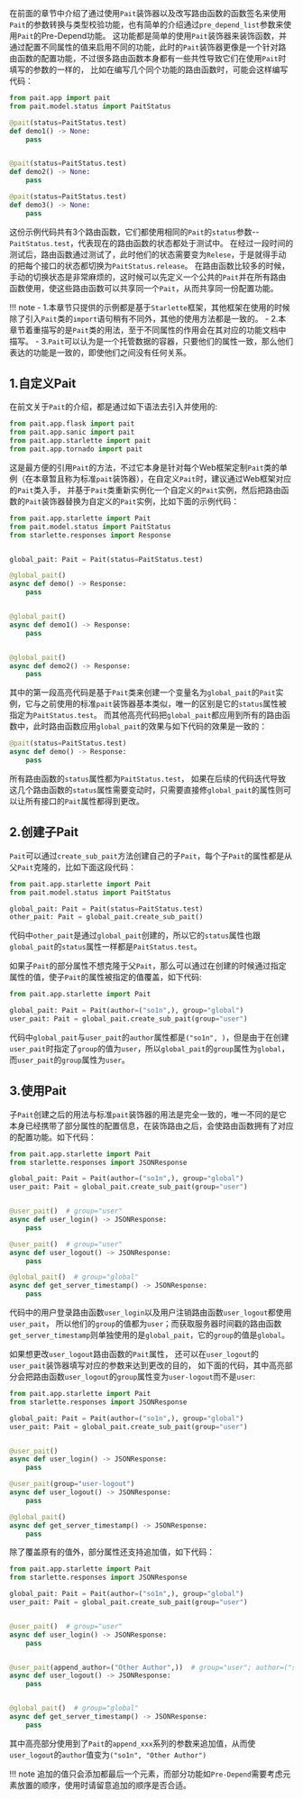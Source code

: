 在前面的章节中介绍了通过使用`Pait`装饰器以及改写路由函数的函数签名来使用`Pait`的参数转换与类型校验功能，也有简单的介绍通过`pre_depend_list`参数来使用`Pait`的Pre-Depend功能。
这功能都是简单的使用`Pait`装饰器来装饰函数，并通过配置不同属性的值来启用不同的功能，此时的`Pait`装饰器更像是一个针对路由函数的配置功能，不过很多路由函数本身都有一些共性导致它们在使用`Pait`时填写的参数的一样的，
比如在编写几个同个功能的路由函数时，可能会这样编写代码：
```Python
from pait.app import pait
from pait.model.status import PaitStatus

@pait(status=PaitStatus.test)
def demo1() -> None:
    pass


@pait(status=PaitStatus.test)
def demo2() -> None:
    pass

@pait(status=PaitStatus.test)
def demo3() -> None:
    pass
```
这份示例代码共有3个路由函数，它们都使用相同的`Pait`的`status`参数--`PaitStatus.test`，代表现在的路由函数的状态都处于测试中。
在经过一段时间的测试后，路由函数通过测试了，此时他们的状态需要变为`Relese`，于是就得手动的把每个接口的状态都切换为`PaitStatus.release`。
在路由函数比较多的时候，手动的切换状态是非常麻烦的，这时候可以先定义一个公共的`Pait`并在所有路由函数使用，使这些路由函数可以共享同一个`Pait`，从而共享同一份配置功能。

!!! note
    - 1.本章节只提供的示例都是基于`Starlette`框架，其他框架在使用的时候除了引入`Pait`类的`import`语句稍有不同外，其他的使用方法都是一致的。
    - 2.本章节着重描写的是`Pait`类的用法，至于不同属性的作用会在其对应的功能文档中描写。
    - 3.`Pait`可以认为是一个托管数据的容器，只要他们的属性一致，那么他们表达的功能是一致的，即使他们之间没有任何关系。

## 1.自定义Pait
在前文关于`Pait`的介绍，都是通过如下语法去引入并使用的:
```Python
from pait.app.flask import pait
from pait.app.sanic import pait
from pait.app.starlette import pait
from pait.app.tornado import pait
```


这是最方便的引用`Pait`的方法，不过它本身是针对每个Web框架定制`Pait`类的单例（在本章暂且称为标准`pait`装饰器），在自定义`Pait`时，建议通过Web框架对应的`Pait`类入手，
并基于`Pait`类重新实例化一个自定义的`Pait`实例，然后把路由函数的`Pait`装饰器替换为自定义的`Pait`实例，比如下面的示例代码：
```py hl_lines="6 8 13 18"
from pait.app.starlette import Pait
from pait.model.status import PaitStatus
from starlette.responses import Response


global_pait: Pait = Pait(status=PaitStatus.test)

@global_pait()
async def demo() -> Response:
    pass


@global_pait()
async def demo1() -> Response:
    pass


@global_pait()
async def demo2() -> Response:
    pass
```
其中的第一段高亮代码是基于`Pait`类来创建一个变量名为`global_pait`的`Pait`实例，它与之前使用的标准`pait`装饰器基本类似，唯一的区别是它的`status`属性被指定为`PaitStatus.test`。
而其他高亮代码把`global_pait`都应用到所有的路由函数中，此时路由函数应用`global_pait`的效果与如下代码的效果是一致的：
```Python
@pait(status=PaitStatus.test)
async def demo() -> Response:
    pass
```
所有路由函数的`status`属性都为`PaitStatus.test`，
如果在后续的代码迭代导致这几个路由函数的`status`属性需要变动时，只需要直接修`global_pait`的属性则可以让所有接口的`Pait`属性都得到更改。

## 2.创建子Pait
`Pait`可以通过`create_sub_pait`方法创建自己的子`Pait`，每个子`Pait`的属性都是从父`Pait`克隆的，比如下面这段代码：
```Python
from pait.app.starlette import Pait
from pait.model.status import PaitStatus

global_pait: Pait = Pait(status=PaitStatus.test)
other_pait: Pait = global_pait.create_sub_pait()
```
代码中`other_pait`是通过`global_pait`创建的，所以它的`status`属性也跟`global_pait`的`status`属性一样都是`PaitStatus.test`。

如果子`Pait`的部分属性不想克隆于父`Pait`，那么可以通过在创建的时候通过指定属性的值，使子`Pait`的属性被指定的值覆盖，如下代码:
```Python
from pait.app.starlette import Pait

global_pait: Pait = Pait(author=("so1n",), group="global")
user_pait: Pait = global_pait.create_sub_pait(group="user")
```
代码中`global_pait`与`user_pait`的`author`属性都是`("so1n", )`，但是由于在创建`user_pait`时指定了`group`的值为`user`，所以`global_pait`的`group`属性为`global`，而`user_pait`的`group`属性为`user`。

## 3.使用Pait
子`Pait`创建之后的用法与标准`pait`装饰器的用法是完全一致的，唯一不同的是它本身已经携带了部分属性的配置信息，在装饰路由之后，会使路由函数拥有了对应的配置功能。如下代码：
```Python
from pait.app.starlette import Pait
from starlette.responses import JSONResponse

global_pait: Pait = Pait(author=("so1n",), group="global")
user_pait: Pait = global_pait.create_sub_pait(group="user")


@user_pait()  # group="user"
async def user_login() -> JSONResponse:
    pass

@user_pait()  # group="user"
async def user_logout() -> JSONResponse:
    pass

@global_pait()  # group="global"
async def get_server_timestamp() -> JSONResponse:
    pass
```
代码中的用户登录路由函数`user_login`以及用户注销路由函数`user_logout`都使用`user_pait`，
所以他们的`group`的值都为`user`；而获取服务器时间戳的路由函数`get_server_timestamp`则单独使用的是`global_pait`，它的`group`的值是`global`。


如果想更改`user_logout`路由函数的`Pait`属性， 还可以在`user_logout`的`user_pait`装饰器填写对应的参数来达到更改的目的，
如下面的代码，其中高亮部分会把路由函数`user_logout`的`group`属性变为`user-logout`而不是`user`:
```py hl_lines="12"
from pait.app.starlette import Pait
from starlette.responses import JSONResponse

global_pait: Pait = Pait(author=("so1n",), group="global")
user_pait: Pait = global_pait.create_sub_pait(group="user")


@user_pait()
async def user_login() -> JSONResponse:
    pass

@user_pait(group="user-logout")
async def user_logout() -> JSONResponse:
    pass

@global_pait()
async def get_server_timestamp() -> JSONResponse:
    pass
```

除了覆盖原有的值外，部分属性还支持追加值，如下代码：
```py hl_lines="13"
from pait.app.starlette import Pait
from starlette.responses import JSONResponse

global_pait: Pait = Pait(author=("so1n",), group="global")
user_pait: Pait = global_pait.create_sub_pait(group="user")


@user_pait()  # group="user"
async def user_login() -> JSONResponse:
    pass


@user_pait(append_author=("Other Author",))  # group="user"; author=("so1n", "Other Author",)
async def user_logout() -> JSONResponse:
    pass


@global_pait()  # group="global"
async def get_server_timestamp() -> JSONResponse:
    pass
```
其中高亮部分使用到了`Pait`的`append_xxx`系列的参数来追加值，从而使`user_logout`的`author`值变为`("so1n", "Other Author")`

!!! note
    追加的值只会添加都最后一个元素，而部分功能如`Pre-Depend`需要考虑元素放置的顺序，使用时请留意追加的顺序是否合适。
